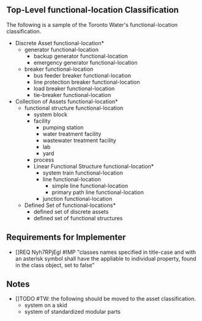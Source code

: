 ## Top-Level functional-location Classification

The following is a sample of the Toronto Water's functional-location classification.  

* Discrete Asset functional-location*
    * generator functional-location
        * backup generator functional-location
        * emergency generator functional-location
    * breaker functional-location
        * bus feeder breaker functional-location
        * line protection breaker functional-location
        * load breaker functional-location
        * tie-breaker functional-location
* Collection of Assets functional-location*
    * functional structure functional-location
        * system block
        * facility
            * pumping station
            * water treatment facility
            * wastewater treatment facility
            * lab
            * yard
        * process
        * Linear Functional Structure functional-location*
            * system train functional-location 
            * line functional-location
                * simple line functional-location
                * primary path line functional-location
            * junction functional-location
    * Defined Set of functional-locations*
        * defined set of discrete assets
        * defined set of functional structures


## Requirements for Implementer

* []REQ Nyh7RPjEgl #IMP "classes names specified in title-case and with an asterisk symbol shall have the appliable to individual property, found in the class object, set to false"

## Notes

* []TODO #TW: the following should be moved to the asset classification. 
    * system on a skid 
    * system of standardized modular parts
